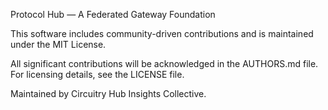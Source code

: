 Protocol Hub — A Federated Gateway Foundation

This software includes community-driven contributions and is maintained under the MIT License.

All significant contributions will be acknowledged in the AUTHORS.md file.
For licensing details, see the LICENSE file.

Maintained by Circuitry Hub Insights Collective.
